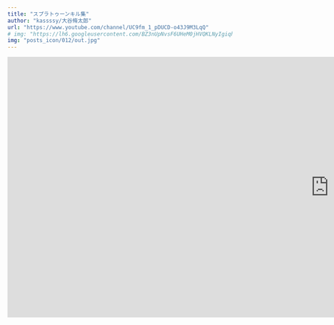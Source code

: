 ```yaml
---
title: "スプラトゥーンキル集"
author: "kassssy/大谷脩太郎"
url: "https://www.youtube.com/channel/UC9fm_1_pDUCD-o43J9M3LqQ"
# img: "https://lh6.googleusercontent.com/BZ3nUpNvsF6UHeM0jHVQKLNyIgiqhj8E0APh_biSsHYU4m5vYi-kLtnPk77oRpmIXv4Z0SKFtGPb_wLdHUZB=w1886-h936-rw"
img: "posts_icon/012/out.jpg"
---
```




<div class="movie-wrap">
<iframe width="1440" height="585" src="https://www.youtube.com/embed/Ag-l1qkHJfQ" frameborder="0" allow="accelerometer; autoplay; clipboard-write; encrypted-media; gyroscope; picture-in-picture" allowfullscreen></iframe></div>